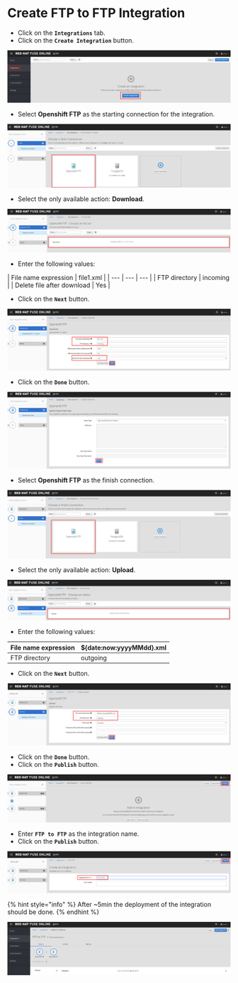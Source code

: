 # Create FTP to FTP Integration

* Click on the **`Integrations`** tab.
* Click on the **`Create Integration`** button.

![](../.gitbook/assets/image%20%28164%29.png)

* Select **Openshift FTP** as the starting connection for the integration.

![](../.gitbook/assets/image%20%2826%29.png)

* Select the only available action: **Download**.

![](../.gitbook/assets/image%20%28105%29.png)

* Enter the following values:

| File name expression | file1.xml |
| --- | --- | --- |
| FTP directory | incoming |
| Delete file after download | Yes |

* Click on the **`Next`** button.

![](../.gitbook/assets/image%20%2834%29.png)

* Click on the **`Done`** button.

![](../.gitbook/assets/image%20%28151%29.png)

* Select **Openshift FTP** as the finish connection.

![](../.gitbook/assets/image%20%28155%29.png)

* Select the only available action: **Upload**.

![](../.gitbook/assets/image%20%28127%29.png)

* Enter the following values:

| File name expression | ${date:now:yyyyMMdd}.xml |
| --- | --- |
| FTP directory | outgoing |

* Click on the **`Next`** button.

![](../.gitbook/assets/image%20%28126%29.png)

* Click on the **`Done`** button.
* Click on the **`Publish`** button.

![](../.gitbook/assets/image%20%2862%29.png)

* Enter **`FTP to FTP`** as the integration name.
* Click on the **`Publish`** button.

![](../.gitbook/assets/image%20%28122%29.png)

{% hint style="info" %}
After ~5min the deployment of the integration should be done.
{% endhint %}

![](../.gitbook/assets/image%20%2895%29.png)

